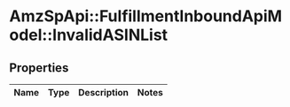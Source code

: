 # AmzSpApi::FulfillmentInboundApiModel::InvalidASINList

## Properties
Name | Type | Description | Notes
------------ | ------------- | ------------- | -------------

